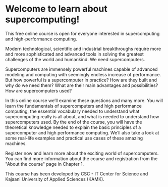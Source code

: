 # Welcome to learn about supercomputing!

This free online course is open for everyone interested in supercomputing and high-performance computing.

Modern technological, scientific and industrial breakthroughs require more and more sophisticated and advanced tools in solving the greatest challenges of the world and humankind. We need supercomputers.

Supercomputers are immensely powerful machines capable of advanced modeling and computing with seemingly endless increase of performance. But how powerful is a supercomputer in practice? How are they built and why do we need them? What are their main advantages and possibilities? How are supercomputers used?

In this online course we’ll examine these questions and many more. You will learn the fundamentals of supercomputers and high performance computing, the essential vocabulary needed to understand what supercomputing really is all about, and what is needed to understand how supercomputers used. By the end of the course, you will have the theoretical knowledge needed to explain the basic principles of a supercomputer and high performance computing. We’ll also take a look at some real-life examples and practical use cases of these amazing machines.

Register now and learn more about the exciting world of supercomputers. You can find more information about the course and registration from the "About the course" page in Chapter 1.

This course has been developed by CSC - IT Center for Science and Kajaani University of Applied Sciences (KAMK).
